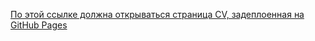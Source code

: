 [По этой ссылке должна открываться страница CV, задеплоенная на GitHub Pages](https://islomalarov.github.io/rsschool-cv/cv)
